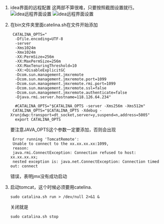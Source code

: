 1. idea界面的远程配置
    这两部不算很难，只要按照截图设置就行。
    ![idea远程界面设置](http://118.126.64.234:3000/daimonster/NoteBook/raw/master/images/idea_remote_setting1.png)
    ![idea远程界面设置](http://118.126.64.234:3000/daimonster/NoteBook/raw/1c95c2899216a737858981e2405a2019190827b7/images/idea_remote_setting2.png)

4. 在bin文件夹里面catelina.sh在文件开始添加
   ```
    CATALINA_OPTS="
     -Dfile.encoding=UTF-8
     -server
     -Xms1024m
     -Xmx1024m
     -XX:PermSize=256m
     -XX:MaxPermSize=256m
     -XX:MaxTenuringThreshold=10
     -XX:+DisableExplicitGC
     -Dcom.sun.management.jmxremote 
     -Dcom.sun.management.jmxremote.port=1099
     -Dcom.sun.management.jmxremote.rmi.port=1099
     -Dcom.sun.management.jmxremote.ssl=false 
     -Dcom.sun.management.jmxremote.authenticate=false 
     -Djava.rmi.server.hostname=118.126.64.234"
 
     #CATALINA_OPTS="$CATALINA_OPTS -server -Xms256m -Xms512m"
    CATALINA_OPTS="$CATALINA_OPTS -Xdebug -Xrunjdwp:transport=dt_socket,server=y,suspend=n,address=5005"
     export CATALINA_OPTS
   ```
   要注意JAVA_OPTS这个参数一定要添加，否则会出现
   ```
    Error running 'TomcatRemote': 
    Unable to connect to the xx.xx.xx.xx:1099, 
    reason:
    java.rmi.ConnectException: Connection refused to host: xx.xx.xx.xx; 
    nested exception is: java.net.ConnectException: Connection timed out: connect
   ```
   错误，表明jmx没有成功启动

5. 启动tomcat，这个时候必须要用catelina.
    ```  
    sudo catalina.sh run > /dev/null 2>&1 &
    ```
    关闭就是
    ```  
    sudo catalina.sh stop
    ```

